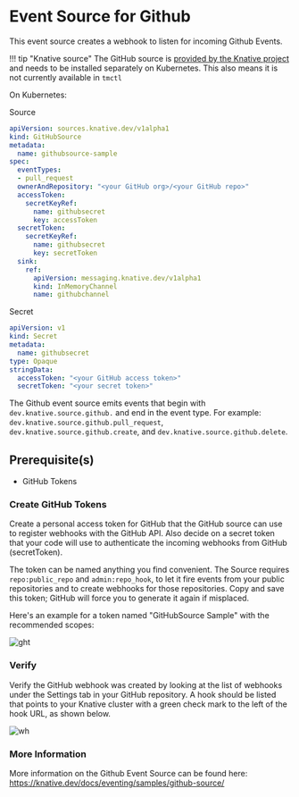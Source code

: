 # Event Source for Github

This event source creates a webhook to listen for incoming Github Events.

!!! tip "Knative source"
    The GitHub source is [provided by the Knative project](https://github.com/knative-sandbox/eventing-github) and needs to be installed separately on Kubernetes. This also means it is not currently available in `tmctl`

On Kubernetes:

Source

```yaml
apiVersion: sources.knative.dev/v1alpha1
kind: GitHubSource
metadata:
  name: githubsource-sample
spec:
  eventTypes:
  - pull_request
  ownerAndRepository: "<your GitHub org>/<your GitHub repo>"
  accessToken:
    secretKeyRef:
      name: githubsecret
      key: accessToken
  secretToken:
    secretKeyRef:
      name: githubsecret
      key: secretToken
  sink:
    ref:
      apiVersion: messaging.knative.dev/v1alpha1
      kind: InMemoryChannel
      name: githubchannel
```

Secret

```yaml
apiVersion: v1
kind: Secret
metadata:
  name: githubsecret
type: Opaque
stringData:
  accessToken: "<your GitHub access token>"
  secretToken: "<your secret token>"
```

The Github event source emits events that begin with `dev.knative.source.github.` and end in the event type. For example: `dev.knative.source.github.pull_request`, `dev.knative.source.github.create`, and `dev.knative.source.github.delete`.

## Prerequisite(s)

- GitHub Tokens

### Create GitHub Tokens
Create a personal access token for GitHub that the GitHub source can use to register webhooks with the GitHub API. Also decide on a secret token that your code will use to authenticate the incoming webhooks from GitHub (secretToken).

The token can be named anything you find convenient. The Source requires `repo:public_repo` and `admin:repo_hook`, to let it fire events from your public repositories and to create webhooks for those repositories. Copy and save this token; GitHub will force you to generate it again if misplaced.

Here's an example for a token named "GitHubSource Sample" with the recommended scopes:

![ght](../../assets/images/github/personal_access_token.png)

### Verify

Verify the GitHub webhook was created by looking at the list of webhooks under the Settings tab in your GitHub repository. A hook should be listed that points to your Knative cluster with a green check mark to the left of the hook URL, as shown below.

![wh](../../assets/images/github/webhook_created.png)

### More Information
More information on the Github Event Source can be found here: https://knative.dev/docs/eventing/samples/github-source/

[tm-secret]: ../guides/secrets.md
[ce]: https://cloudevents.io
